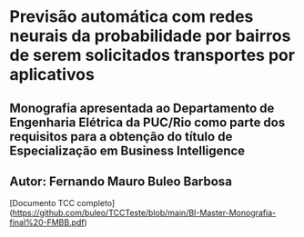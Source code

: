 # **Previsão automática com redes neurais da probabilidade por bairros de serem solicitados transportes por aplicativos**

## Monografia apresentada ao Departamento de Engenharia Elétrica da PUC/Rio como parte dos requisitos para a obtenção do título de Especialização em Business Intelligence

## Autor: Fernando Mauro **Buleo** Barbosa

[Documento TCC completo] (https://github.com/buleo/TCCTeste/blob/main/BI-Master-Monografia-final%20-FMBB.pdf)
